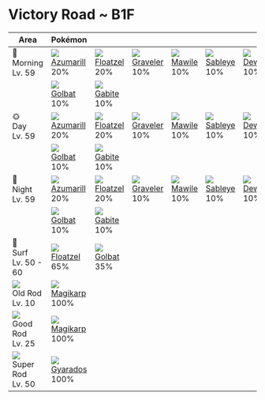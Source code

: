 # Victory Road ~ B1F

Area                                  | Pokémon                        | &nbsp;                        | &nbsp;                        | &nbsp;                      | &nbsp;                       | &nbsp;
---                                   | ---                            | ---                           | ---                           | ---                         | ---                          | ---
🌅<br>Morning<br>Lv. 59                | ![][184]<br>[Azumarill]<br>20% | ![][419]<br>[Floatzel]<br>20% | ![][075]<br>[Graveler]<br>10% | ![][303]<br>[Mawile]<br>10% | ![][302]<br>[Sableye]<br>10% | ![][087]<br>[Dewgong]<br>10%
&nbsp;                                | ![][042]<br>[Golbat]<br>10%    | ![][444]<br>[Gabite]<br>10%   | &nbsp;                        | &nbsp;                      | &nbsp;                       | &nbsp;
🌞<br>Day<br>Lv. 59                    | ![][184]<br>[Azumarill]<br>20% | ![][419]<br>[Floatzel]<br>20% | ![][075]<br>[Graveler]<br>10% | ![][303]<br>[Mawile]<br>10% | ![][302]<br>[Sableye]<br>10% | ![][087]<br>[Dewgong]<br>10%
&nbsp;                                | ![][042]<br>[Golbat]<br>10%    | ![][444]<br>[Gabite]<br>10%   | &nbsp;                        | &nbsp;                      | &nbsp;                       | &nbsp;
🌙<br>Night<br>Lv. 59                  | ![][184]<br>[Azumarill]<br>20% | ![][419]<br>[Floatzel]<br>20% | ![][075]<br>[Graveler]<br>10% | ![][303]<br>[Mawile]<br>10% | ![][302]<br>[Sableye]<br>10% | ![][087]<br>[Dewgong]<br>10%
&nbsp;                                | ![][042]<br>[Golbat]<br>10%    | ![][444]<br>[Gabite]<br>10%   | &nbsp;                        | &nbsp;                      | &nbsp;                       | &nbsp;
🌊<br>Surf<br>Lv. 50 - 60              | ![][419]<br>[Floatzel]<br>65%  | ![][042]<br>[Golbat]<br>35%   | &nbsp;                        | &nbsp;                      | &nbsp;                       | &nbsp;
![][old-rod]<br>Old Rod<br>Lv. 10     | ![][129]<br>[Magikarp]<br>100% | &nbsp;                        | &nbsp;                        | &nbsp;                      | &nbsp;                       | &nbsp;
![][good-rod]<br>Good Rod<br>Lv. 25   | ![][129]<br>[Magikarp]<br>100% | &nbsp;                        | &nbsp;                        | &nbsp;                      | &nbsp;                       | &nbsp;
![][super-rod]<br>Super Rod<br>Lv. 50 | ![][130]<br>[Gyarados]<br>100% | &nbsp;                        | &nbsp;                        | &nbsp;                      | &nbsp;                       | &nbsp;

[Golbat]: ../../pokemons/042/
[Graveler]: ../../pokemons/075/
[Dewgong]: ../../pokemons/087/
[Magikarp]: ../../pokemons/129/
[Gyarados]: ../../pokemons/130/
[Azumarill]: ../../pokemons/184/
[Sableye]: ../../pokemons/302/
[Mawile]: ../../pokemons/303/
[Floatzel]: ../../pokemons/419/
[Gabite]: ../../pokemons/444/
[good-rod]: ../img/items/good-rod.png
[old-rod]: ../img/items/old-rod.png
[super-rod]: ../img/items/super-rod.png
[042]: ../img/pokemon/042.png
[075]: ../img/pokemon/075.png
[087]: ../img/pokemon/087.png
[129]: ../img/pokemon/129.png
[130]: ../img/pokemon/130.png
[184]: ../img/pokemon/184.png
[302]: ../img/pokemon/302.png
[303]: ../img/pokemon/303.png
[419]: ../img/pokemon/419.png
[444]: ../img/pokemon/444.png
